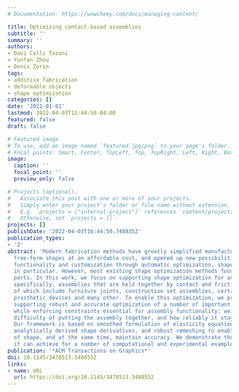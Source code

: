 ```yaml
---
# Documentation: https://wowchemy.com/docs/managing-content/

title: Optimizing contact-based assemblies
subtitle: ''
summary: ''
authors:
- Davi Colli Tozoni
- Yunfan Zhou
- Denis Zorin
tags:
- additive fabrication
- deformable objects
- shape optimization
categories: []
date: '2021-01-01'
lastmod: 2022-04-03T12:44:50-04:00
featured: false
draft: false

# Featured image
# To use, add an image named `featured.jpg/png` to your page's folder.
# Focal points: Smart, Center, TopLeft, Top, TopRight, Left, Right, BottomLeft, Bottom, BottomRight.
image:
  caption: ''
  focal_point: ''
  preview_only: false

# Projects (optional).
#   Associate this post with one or more of your projects.
#   Simply enter your project's folder or file name without extension.
#   E.g. `projects = ["internal-project"]` references `content/project/deep-learning/index.md`.
#   Otherwise, set `projects = []`.
projects: []
publishDate: '2022-04-03T16:44:50.748835Z'
publication_types:
- '2'
abstract: 'Modern fabrication methods have greatly simplified manufacturing of complex
  free-form shapes at an affordable cost, and opened up new possibilities for improving
  functionality and customization through automatic optimization, shape optimization
  in particular. However, most existing shape optimization methods focus on single
  parts. In this work, we focus on supporting shape optimization for assemblies, more
  specifically, assemblies that are held together by contact and friction. Examples
  of which include furniture joints, construction set assemblies, certain types of
  prosthetic devices and many other. To enable this optimization, we present a framework
  supporting robust and accurate optimization of a number of important functionals,
  while enforcing constraints essential for assembly functionality: weight, stress,
  difficulty of putting the assembly together, and how reliably it stays together.
  Our framework is based on smoothed formulation of elasticity equations with contact,
  analytically derived shape derivatives, and robust remeshing to enable large changes
  of shape, and at the same time, maintain accuracy. We demonstrate the improvements
  it can achieve for a number of computational and experimental examples.'
publication: '*ACM Transactions on Graphics*'
doi: 10.1145/3478513.3480552
links:
- name: URL
  url: https://doi.org/10.1145/3478513.3480552
---
```

